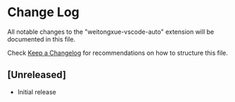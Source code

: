 # Change Log

All notable changes to the "weitongxue-vscode-auto" extension will be documented in this file.

Check [Keep a Changelog](http://keepachangelog.com/) for recommendations on how to structure this file.

## [Unreleased]

- Initial release